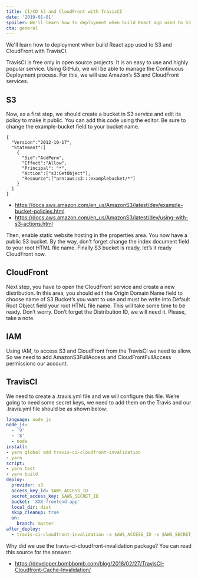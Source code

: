 ```yaml
---
title: CI/CD S3 and CloudFront with TravisCI
date: '2019-01-01'
spoiler: We'll learn how to deployment when build React app used to S3 and CloudFront with TravisCI.
cta: general
---
```

We'll learn how to deployment when build React app used to S3 and CloudFront with TravisCI.

TravisCI is free only in open source projects. It is an easy to use and highly popular service. Using GitHub, we will be able to manage the Continuous Deployment process. For this, we will use Amazon’s S3 and CloudFront services.

## S3

Now, as a first step, we should create a bucket in S3 service and edit its policy to make it public.
You can add this code using the editor. Be sure to change the example-bucket field to your bucket name.

```jsxon
{
  "Version":"2012-10-17",
  "Statement":[
    {
      "Sid":"AddPerm",
      "Effect":"Allow",
      "Principal": "*",
      "Action":["s3:GetObject"],
      "Resource":["arn:aws:s3:::examplebucket/*"]
    }
  ]
}
```

* https://docs.aws.amazon.com/en_us/AmazonS3/latest/dev/example-bucket-policies.html
* https://docs.aws.amazon.com/en_us/AmazonS3/latest/dev/using-with-s3-actions.html

Then, enable static website hosting in the properties area.
You now have a public S3 bucket. By the way, don’t forget change the index document field to your root HTML file name. Finally S3 bucket is ready, let’s it ready CloudFront now.

## CloudFront

Next step, you have to open the CloudFront service and create a new distribution.
In this area, you should edit the Origin Domain Name field to choose name of S3 Bucket’s you want to use and must be write into Default Root Object field your root HTML file name. This will take some time to be ready. Don’t worry. Don’t forget the Distribution ID, we will need it. Please, take a note.

## IAM

Using IAM, to access S3 and CloudFront from the TravisCI we need to allow. So we need to add AmazonS3FullAccess and CloudFrontFullAccess permissions our account.

## TravisCI

We need to create a .travis.yml file and we will configure this file. We’re going to need some secret keys, we need to add them on the Travis and our .travis.yml file should be as shown below:

```yml
language: node_js
node_js:
  - '9'
  - '8'
  - node
install:
- yarn global add travis-ci-cloudfront-invalidation
- yarn
script:
- yarn test
- yarn build
deploy:
  provider: s3
  access_key_id: $AWS_ACCESS_ID
  secret_access_key: $AWS_SECRET_ID
  bucket: 'XXX-frontend-app'
  local_dir: dist
  skip_cleanup: true
  on:
    branch: master
after_deploy:
  - travis-ci-cloudfront-invalidation -a $AWS_ACCESS_ID -s $AWS_SECRET_ID -c $CF_ID -i '/*' -b $TRAVIS_BRANCH -p $TRAVIS_PULL_REQUEST
```

Why did we use the travis-ci-cloudfront-invalidation package? You can read this source for the answer:

* https://developer.bombbomb.com/blog/2018/02/27/TravisCI-Cloudfront-Cache-Invalidation/